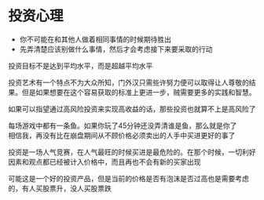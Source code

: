 # 投资心理

* 你不可能在和其他人做着相同事情的时候期待胜出
* 先弄清楚应该别做什么事情，然后才会考虑接下来要采取的行动

投资目标不是达到平均水平，而是超越平均水平

投资艺术有一个特点不为大众所知，门外汉只需些许努力便可以取得让人尊敬的结果。但是如果想要在这个容易获取的标准上更进一步，贼需要更多的实践和智慧。

如果可以指望通过高风险投资来实现高收益的话，那些投资也就算不上是高风险了

每场游戏中都有一条鱼。如果你玩了45分钟还没弄清谁是鱼，那么就是你了  
相信我，再没有比在崩盘期间从不顾价格必须卖出的人手中买进更好的事了



投资是一场人气竞赛，在人气最旺的时候买进是最危险的。在那个时候，一切利好因素和观点都已经被计入价格中，而且再也不会有新的买家出现

可能这是一个好的投资产品，但是当前的价格是否有泡沫是否过高也是需要考虑的，有人买股票升，没人买股票跌


